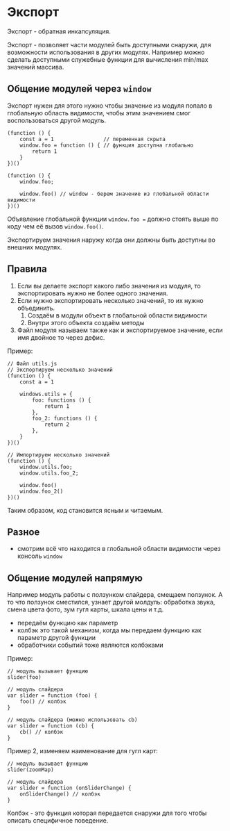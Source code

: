 # Экспорт
Экспорт - обратная инкапсуляция.

Экспорт - позволяет части модулей быть доступными снаружи, для возможности использования в других модулях. Например можно сделать доступными служебные функции для вычисления min/max значений массива.

## Общение модулей через `window`

Экспорт нужен для этого нужно чтобы значение из модуля попало в глобальную область видимости, чтобы этим значением смог воспользоваться другой модуль.

    (function () {
        const a = 1                // переменная скрыта
        window.foo = function () { // функция доступна глобально
            return 1
        }
    })()

    (function () {
        window.foo;

        window.foo() // window - берем значение из глобальной области видимости
    })()

Объявление глобальной функции `window.foo =` должно стоять выше по коду чем её вызов `window.foo()`.

Экспортируем значения наружу когда они должны быть доступны во внешних модулях.

## Правила
1. Если вы делаете экспорт какого либо значения из модуля, то экспортировать нужно не более одного значения.
2. Если нужно экспортировать несколько значений, то их нужно объединить.
    1. Создаём в модули объект в глобальной области видимости
    2. Внутри этого объекта создаём методы
3. Файл модуля называем также как и экспортируемое значение, если имя двойное то через дефис.

Пример:

    // Файл utils.js
    // Экспортируем несколько значений
    (function () {
        const a = 1

        windows.utils = {
            foo: functions () {
                return 1
            },
            foo_2: functions () {
                return 2
            },
        }
    })()

    // Импортируем несколько значений
    (function () {
        window.utils.foo;
        window.utils.foo_2;

        window.foo()
        window.foo_2()
    })()

Таким образом, код становится ясным и читаемым.

## Разное
- смотрим всё что находится в глобальной области видимости через консоль `window`

## Общение модулей напрямую
Например модуль работы с ползунком слайдера, смещаем ползунок. А то что ползунок сместился, узнает другой молдуль: обработка звука, смена цвета фото, зум гугл карты, шкала цены и т.д.

- передаём функцию как параметр
- колбэк это такой механизм, когда мы передаем функцию как параметр другой функции
- обработчики событий тоже являются колбэками

Пример:

    // модуль вызывает функцию
    slider(foo)

    // модуль слайдера
    var slider = function (foo) {
        foo() // колбэк
    }

    // модуль слайдера (можно использовать cb)
    var slider = function (cb) {
        cb() // колбэк
    }

Пример 2, изменяем наименование для гугл карт:

    // модуль вызывает функцию
    slider(zoomMap)

    // модуль слайдера
    var slider = function (onSliderChange) {
        onSliderChange() // колбэк
    }

Колбэк - это функция которая передается снаружи для того чтобы описать специфичное поведение.
